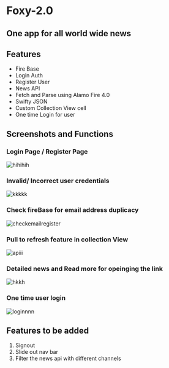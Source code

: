 # Foxy-2.0
## One app for all world wide news

## Features

- Fire Base
- Login Auth
- Register User
- News API
- Fetch and Parse using Alamo Fire 4.0
- Swifty JSON
- Custom Collection View cell
- One time Login for user

## Screenshots and Functions


### Login Page / Register Page

![hihihih](https://user-images.githubusercontent.com/32428855/50582165-5ec6bc80-0e86-11e9-8f61-bb77525ce751.gif)

### Invalid/ Incorrect user credentials

![kkkkk](https://user-images.githubusercontent.com/32428855/50582167-5ec6bc80-0e86-11e9-825b-e46a0b4fe8aa.gif)

### Check fireBase for email address duplicacy 

![checkemailregister](https://user-images.githubusercontent.com/32428855/50582164-5e2e2600-0e86-11e9-8a8c-fb657828f3e8.gif)

### Pull to refresh feature in collection View

![apiii](https://user-images.githubusercontent.com/32428855/50582163-5e2e2600-0e86-11e9-8cf8-a65a9a89ca23.gif)

### Detailed news and Read more for opeinging the link

![hkkh](https://user-images.githubusercontent.com/32428855/50582166-5ec6bc80-0e86-11e9-8069-f522fdedf691.gif)

### One time user login 

![loginnnn](https://user-images.githubusercontent.com/32428855/50582168-5f5f5300-0e86-11e9-81a2-d3aabb441380.gif)





## Features to be added
 1. Signout
 2. Slide out nav bar
 3. Filter the news api with different channels






